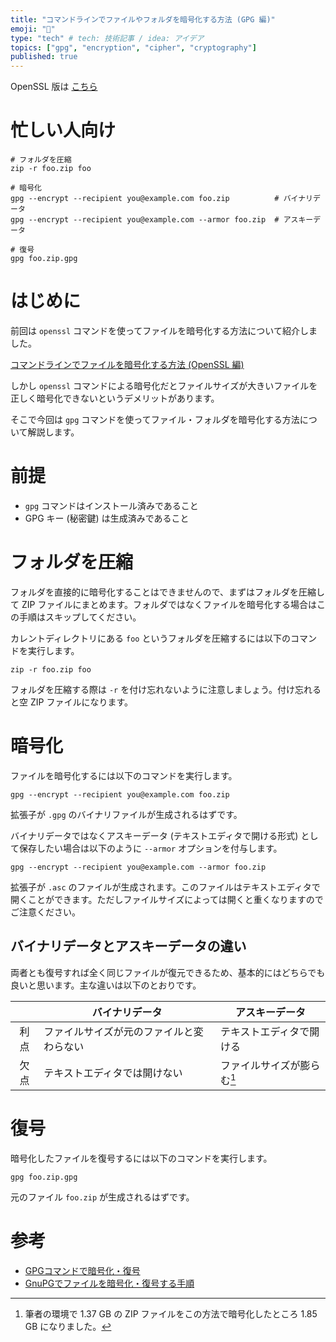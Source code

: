 ```yaml
---
title: "コマンドラインでファイルやフォルダを暗号化する方法 (GPG 編)"
emoji: "🔑"
type: "tech" # tech: 技術記事 / idea: アイデア
topics: ["gpg", "encryption", "cipher", "cryptography"]
published: true
---
```


OpenSSL 版は [こちら](https://zenn.dev/noraworld/articles/file-encryption)

# 忙しい人向け
```shell
# フォルダを圧縮
zip -r foo.zip foo

# 暗号化
gpg --encrypt --recipient you@example.com foo.zip          # バイナリデータ
gpg --encrypt --recipient you@example.com --armor foo.zip  # アスキーデータ

# 復号
gpg foo.zip.gpg
```



# はじめに
前回は `openssl` コマンドを使ってファイルを暗号化する方法について紹介しました。

[コマンドラインでファイルを暗号化する方法 (OpenSSL 編)](https://zenn.dev/noraworld/articles/file-encryption)

しかし `openssl` コマンドによる暗号化だとファイルサイズが大きいファイルを正しく暗号化できないというデメリットがあります。

そこで今回は `gpg` コマンドを使ってファイル・フォルダを暗号化する方法について解説します。



# 前提
* `gpg` コマンドはインストール済みであること
* GPG キー (秘密鍵) は生成済みであること



# フォルダを圧縮
フォルダを直接的に暗号化することはできませんので、まずはフォルダを圧縮して ZIP ファイルにまとめます。フォルダではなくファイルを暗号化する場合はこの手順はスキップしてください。

カレントディレクトリにある `foo` というフォルダを圧縮するには以下のコマンドを実行します。

```shell
zip -r foo.zip foo
```

フォルダを圧縮する際は `-r` を付け忘れないように注意しましょう。付け忘れると空 ZIP ファイルになります。



# 暗号化
ファイルを暗号化するには以下のコマンドを実行します。

```shell
gpg --encrypt --recipient you@example.com foo.zip
```

拡張子が `.gpg` のバイナリファイルが生成されるはずです。

バイナリデータではなくアスキーデータ (テキストエディタで開ける形式) として保存したい場合は以下のように `--armor` オプションを付与します。

```shell
gpg --encrypt --recipient you@example.com --armor foo.zip
```

拡張子が `.asc` のファイルが生成されます。このファイルはテキストエディタで開くことができます。ただしファイルサイズによっては開くと重くなりますのでご注意ください。

## バイナリデータとアスキーデータの違い
両者とも復号すれば全く同じファイルが復元できるため、基本的にはどちらでも良いと思います。主な違いは以下のとおりです。

| | バイナリデータ | アスキーデータ |
| :---: | --- | --- |
| 利点 | ファイルサイズが元のファイルと変わらない | テキストエディタで開ける |
| 欠点 | テキストエディタでは開けない | ファイルサイズが膨らむ[^size] |

[^size]: 筆者の環境で 1.37 GB の ZIP ファイルをこの方法で暗号化したところ 1.85 GB になりました。



# 復号
暗号化したファイルを復号するには以下のコマンドを実行します。

```shell
gpg foo.zip.gpg
```

元のファイル `foo.zip` が生成されるはずです。



# 参考
* [GPGコマンドで暗号化・復号](https://qiita.com/r_saiki/items/fb0bbbaa861e93f65ce9)
* [GnuPGでファイルを暗号化・復号する手順](https://laboradian.com/encrypt-with-gpg/)
